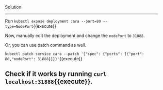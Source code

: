 Solution

---

Run `kubectl expose deployment cara --port=80 --type=NodePort`{{execute}}

Now, manually edit the deployment and change the `nodePort` to `31888`.

Or, you can use patch command as well.

`kubectl patch service cara --patch '{"spec": {"ports": [{"port": 80,"nodePort": 31888}]}}'`{{execute}}

Check if it works by running `curl localhost:31888`{{execute}}.
---
<br/>
<br/>
